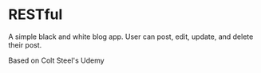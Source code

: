 # RESTful

A simple black and white blog app. User can post, edit, update, and delete their post.

Based on Colt Steel's Udemy
